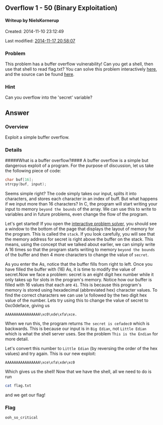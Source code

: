 ## Overflow 1 - 50 (Binary Exploitation) ##
#### Writeup by NielsKornerup

Created: 2014-11-10 23:12:49

Last modified: [2014-11-17 20:58:07](https://github.com/Oksisane/PicoCTF-2014-Writeups/commits/master/binary_exploitation/overflow1.md)


### Problem ###

This problem has a buffer overflow vulnerability! Can you get a shell, then use that shell to read flag.txt? You can solve this problem interactively [here](https://picoctf.com/problem-static/binary/Overflow1/overflow1.html#1), and the source can be found [here](https://picoctf.com/problem-static/binary/Overflow1/overflow1.c).

### Hint ###

Can you overflow into the 'secret' variable?

## Answer ##

### Overview ###

Exploit a simple buffer overflow.

### Details ###

#####What is a buffer overflow?####
A buffer overflow is a simple but dangerous exploit of a program. For the purpose of discussion, let us take the following piece of code:
```c
char buf[16];
strcpy(buf, input);
```
Seems simple right? The code simply takes our input, splits it into characters, and stores each character in an index of buff. But what happens if we input more than 16 characters? In C, the program will start writing your input to memory `beyond the bounds` of the array. We can use this to write to variables and in future problems, even change the flow of the program.

Let's get started! If you open the [interactive problem solver](https://picoctf.com/problem-static/binary/Overflow1/overflow1.html#1), you should see a window to the bottom of the page that displays the layout of memory for the program. This is called the `stack`. If you look carefully, you will see that the memory address for secret is right above the buffer on the stack. This means, using the concept that we talked about earlier, we can simply write A 16 times so that the program starts writing to memory `beyond the bounds` of the buffer and then 4 more characters to change the value of `secret`.

As you enter the As, notice that the buffer fills from right to left. Once you have filled the buffer with (16) As, it is time to modify the value of secret.Now we face a problem: secret is an eight digit hex number while it only takes up for slots in the program's memory. Notice how our buffer is filled with 16 values that each are `41`. This is because this program's memory is stored using hexadecimal (abbreviated hex) character values. To find the correct characters we can use \x followed by the two digit hex value of the number. Lets try using this to change the value of secret to 0xc0deface, giving us
```
AAAAAAAAAAAAAAAA\xc0\xde\xfa\xce.
```
When we run this, the program returns `The secret is cefadec0` which is backwards. This is because our input is in `Big Edian`, not `Little Edian` which is what the shell server uses. See the problem `This is the Endian` for more detail.

Let's convert this number to `Little Edian` (by reversing the order of the hex values) and try again. This is our new exploit:
```
AAAAAAAAAAAAAAAA\xce\xfa\xde\xc0
```

Which gives us the shell! Now that we have the shell, all we need to do is run

```bash
cat flag.txt
```
and we get our flag!
### Flag ###

    ooh_so_critical
